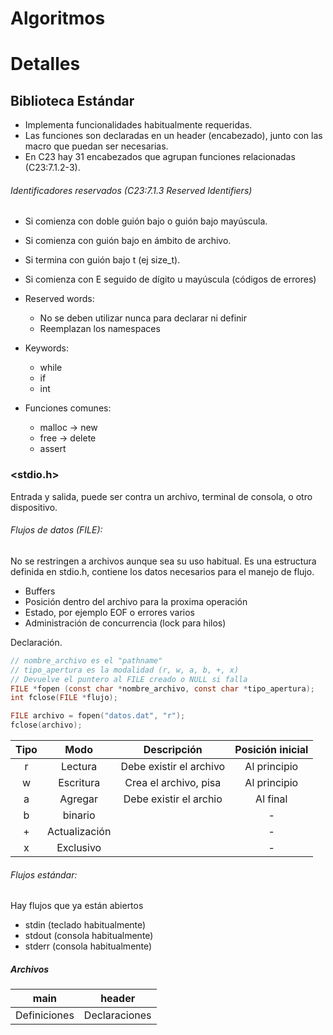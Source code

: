 # Algoritmos



# Detalles
## Biblioteca Estándar
- Implementa funcionalidades habitualmente requeridas.
- Las funciones son declaradas en un header (encabezado), junto con las macro que puedan ser necesarias.
- En C23 hay 31 encabezados que agrupan funciones relacionadas (C23:7.1.2-3).

###### Identificadores reservados (C23:7.1.3 Reserved Identifiers)
- Si comienza con doble guión bajo o guión bajo mayúscula.
- Si comienza con guión bajo en ámbito de archivo.
- Si termina con guión bajo t (ej size_t).
- Si comienza con E seguido de dígito u mayúscula (códigos de errores)

- Reserved words:
	- No se deben utilizar nunca para declarar ni definir
	- Reemplazan los namespaces

- Keywords:
	- while
	- if
	- int

- Funciones comunes: 
	- malloc -> new
	- free -> delete
	- assert

### <stdio.h>
Entrada y salida, puede ser contra un archivo, terminal de consola, o otro dispositivo.

###### Flujos de datos (FILE):
No se restringen a archivos aunque sea su uso habitual.
Es una estructura definida en stdio.h, contiene los datos necesarios para el manejo de flujo.
- Buffers
- Posición dentro del archivo para la proxima operación
- Estado, por ejemplo EOF o errores varios
- Administración de concurrencia (lock para hilos)

Declaración.
```c
// nombre_archivo es el "pathname"
// tipo_apertura es la modalidad (r, w, a, b, +, x)
// Devuelve el puntero al FILE creado o NULL si falla
FILE *fopen (const char *nombre_archivo, const char *tipo_apertura);
int fclose(FILE *flujo);

FILE archivo = fopen("datos.dat", "r");
fclose(archivo);
```

| Tipo | Modo          | Descripción             | Posición inicial |
| :--: | :-----------: | :---------------------: | :--------------: |
| r    | Lectura       | Debe existir el archivo | Al principio     |
| w    | Escritura     | Crea el archivo, pisa   | Al principio     |
| a    | Agregar       | Debe existir el archio  | Al final         |
| b    | binario       |                         | -                |
| +    | Actualización |                         | -                |
| x    | Exclusivo     |                         | -                |

###### Flujos estándar:
Hay flujos que ya están abiertos
- stdin (teclado habitualmente)
- stdout (consola habitualmente)
- stderr (consola habitualmente)
##### Archivos

|     main     |    header     |
| :----------: | :-----------: |
| Definiciones | Declaraciones |

